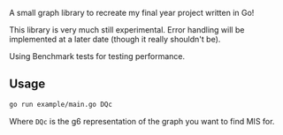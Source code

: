 A small graph library to recreate my final year project written in Go!

This library is very much still experimental. Error handling will be implemented at a later date (though it really shouldn't be).

Using Benchmark tests for testing performance.

## Usage

```sh
go run example/main.go DQc
```

Where `DQc` is the g6 representation of the graph you want to find MIS for.
